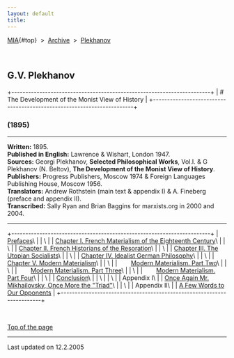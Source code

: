 ```yaml
---
layout: default
title: 
---
```

[MIA](../../../../index.htm){#top}  \> 
[Archive](../../../index.htm)  \>  [Plekhanov](../../index.htm)

 

## G.V. Plekhanov

+-----------------------------------------------------------------------+
| # The Development of the Monist View of History                       |
+-----------------------------------------------------------------------+

### (1895)

------------------------------------------------------------------------

**Written:** 1895.\
**Published in English:** Lawrence & Wishart, London 1947.\
**Sources:** Georgi Plekhanov, **Selected Philosophical Works**, Vol.I.
& G Plekhanov (N. Beltov), **The Development of the Monist View of
History**.\
**Publishers:** Progress Publishers, Moscow 1974 & Foreign Languages
Publishing House, Moscow 1956.\
**Translators:** Andrew Rothstein (main text & appendix I) & A. Fineberg
(preface and appendix II).\
**Transcribed:** Sally Ryan and Brian Baggins for marxists.org in 2000
and 2004.

------------------------------------------------------------------------

+-----------------------------------------------------------------------+
| [Prefaces](preface.htm)\                                              |
| \                                                                     |
| [Chapter I. French Materialism of the Eighteenth Century](ch01.htm)\  |
| \                                                                     |
| [Chapter II. French Historians of the Resoration](ch02.htm)\          |
| \                                                                     |
| [Chapter III. The Utopian Socialists](ch03.htm)\                      |
| \                                                                     |
| [Chapter IV. Idealist German Philosophy](ch04.htm)\                   |
| \                                                                     |
| [Chapter V. Modern Materialism](ch05.htm)\                            |
| \                                                                     |
|        [Modern Materialism. Part Two](ch05b.htm)\                     |
| \                                                                     |
|        [Modern Materialism. Part Three](ch05c.htm)\                   |
| \                                                                     |
|        [Modern Materialism. Part Four](ch05d.htm)\                    |
| \                                                                     |
| [Conclusion](conc.htm)\                                               |
| \                                                                     |
| \                                                                     |
| Appendix I\                                                           |
| [Once Again Mr. Mikhailovsky, Once More the "Triad"](app1.htm)\       |
| \                                                                     |
| Appendix II\                                                          |
| [A Few Words to Our Opponents](app2.htm)                              |
+-----------------------------------------------------------------------+

 

[Top of the page](#top)

------------------------------------------------------------------------

Last updated on 12.2.2005
